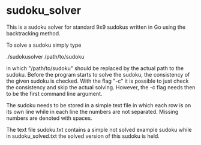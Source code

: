 # sudoku_solver

This is a sudoku solver for standard 9x9 sudokus written in Go using the backtracking method.

To solve a sudoku simply type

./sudokusolver /path/to/sudoku

in which "/path/to/sudoku" should be replaced by the actual path to the sudoku. Before the program starts to solve the sudoku, the consistency of the given sudoku is checked. With the flag "-c" it is possible to just check the consistency and skip the actual solving. However, the -c flag needs then to be the first command line argument.

The sudoku needs to be stored in a simple text file in which each row is on its own line while in each line the numbers are not separated. Missing numbers are denoted with spaces.

The text file sudoku.txt contains a simple not solved example sudoku while in sudoku_solved.txt the solved version of this sudoku is held.